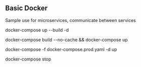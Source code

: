 ## Basic Docker

Sample use for microservices, communicate between services

docker-compose up --build -d

docker-compose build --no-cache && docker-compose up

docker-compose -f docker-compose.prod.yaml -d up

docker-compose stop
